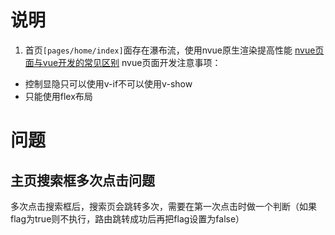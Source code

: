 # 说明
1. 首页`[pages/home/index]`面存在瀑布流，使用nvue原生渲染提高性能
[nvue页面与vue开发的常见区别](https://uniapp.dcloud.net.cn/tutorial/nvue-outline.html#_1-%E6%96%B0%E5%BB%BA-nvue-%E9%A1%B5%E9%9D%A2)
nvue页面开发注意事项：
* 控制显隐只可以使用v-if不可以使用v-show
* 只能使用flex布局

# 问题
## 主页搜索框多次点击问题
多次点击搜索框后，搜索页会跳转多次，需要在第一次点击时做一个判断（如果flag为true则不执行，路由跳转成功后再把flag设置为false）